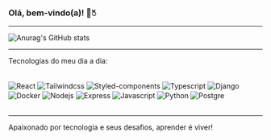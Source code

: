 ### Olá, bem-vindo(a)! 👋🖔

---

![Anurag's GitHub stats](https://github-readme-stats.vercel.app/api?username=marcosmelo0&show_icons=true&theme=radical)

---


Tecnologias do meu dia a dia:

<div style="display: inline_block"><br/>
  <img align="center" alt="React" src="https://img.shields.io/badge/React-20232A?&logo=react&logoColor=61DAFB" />
  <img align="center" alt="Tailwindcss" src="https://img.shields.io/badge/tailwindcss-0F172A?&logo=tailwindcss&logoColor=white" />
  <img align="center" alt="Styled-components" src="https://img.shields.io/badge/styled--components-DB7093?&logo=styled-components&logoColor=white" />
  <img align="center" alt="Typescript" src="https://img.shields.io/badge/TypeScript-007ACC&logo=typescript?&logoColor=white" />
  <img align="center" alt="Django" src="https://img.shields.io/badge/Django-092E20?&logo=django&logoColor=white" />
  <img align="center" alt="Docker" src="https://img.shields.io/badge/docker-%230db7ed.svg?&logo=docker&logoColor=white" />
  <img align="center" alt="Nodejs" src="https://img.shields.io/badge/Node.js-43853D?&logo=node.js&logoColor=white" />
  <img align="center" alt="Express" src="https://img.shields.io/badge/Express.js-404D59" />
  <img align="center" alt="Javascript" src="https://img.shields.io/badge/JavaScript-F7DF1E?&logo=javascript&logoColor=black" />
  <img align="center" alt="Python" src="https://img.shields.io/badge/Python-3776AB?&logo=python&logoColor=white" />
  <img align="center" alt="Postgre" src="https://img.shields.io/badge/PostgreSQL-316192?&logo=postgresql&logoColor=white" />
</div><br/>

  ---
  
Apaixonado por tecnologia e seus desafios, aprender é viver!
